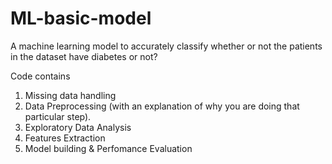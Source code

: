 # ML-basic-model
A machine learning model to accurately classify whether or not the patients in the dataset have diabetes or not?  


Code contains
1. Missing data handling
2. Data Preprocessing (with an explanation of why you are doing that particular step).
3. Exploratory Data Analysis
4. Features Extraction
5. Model building & Perfomance Evaluation

